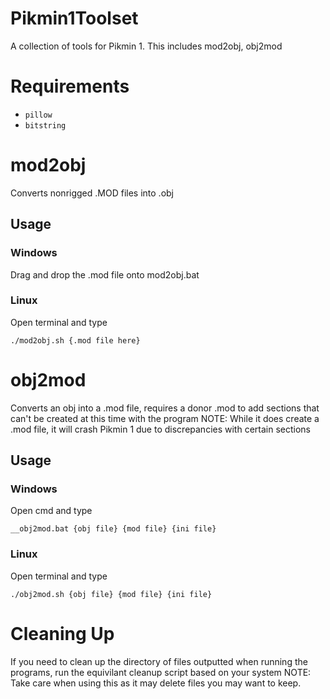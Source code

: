 # Pikmin1Toolset
A collection of tools for Pikmin 1.  This includes mod2obj, obj2mod

# Requirements
- `pillow`
- `bitstring`

# mod2obj
Converts nonrigged .MOD files into .obj
## Usage
### Windows
Drag and drop the .mod file onto mod2obj.bat
### Linux
Open terminal and type
```
./mod2obj.sh {.mod file here}
```

# obj2mod
Converts an obj into a .mod file, requires a donor .mod to add sections that can't be created at this time with the program
NOTE: While it does create a .mod file, it will crash Pikmin 1 due to discrepancies with certain sections
## Usage
### Windows
Open cmd and type
```
__obj2mod.bat {obj file} {mod file} {ini file}
```
### Linux
Open terminal and type
```
./obj2mod.sh {obj file} {mod file} {ini file}
```

# Cleaning Up
If you need to clean up the directory of files outputted when running the programs, run the equivilant cleanup script based on
your system
NOTE: Take care when using this as it may delete files you may want to keep.
